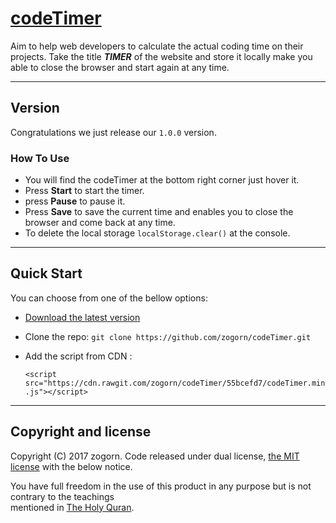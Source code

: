 # [codeTimer](https://github.com/zogorn/codeTimer)
Aim to help web developers to calculate the actual coding time on their projects.
Take the title **_TIMER_** of the website and store it locally make you able to close the browser and start again at any time.


***


## Version
Congratulations we just release our `1.0.0` version.


### How To Use
+ You will find the codeTimer at the bottom right corner just hover it.
+ Press **Start** to start the timer.
+ press **Pause** to pause it.
+ Press **Save** to save the current time and enables you to close the browser and come back at any time.
+ To delete the local storage `localStorage.clear()` at the console.


***


## Quick Start
You can choose from one of the bellow options:
+ [Download the latest version](https://github.com/zogorn/codeTimer/archive/master.zip)
+ Clone the repo: `git clone https://github.com/zogorn/codeTimer.git`
+ Add the script from CDN :

  `<script src="https://cdn.rawgit.com/zogorn/codeTimer/55bcefd7/codeTimer.min.js"></script>`


***


## Copyright and license
Copyright (C) 2017 zogorn. Code released under dual license, [the MIT license](https://github.com/zogorn/codeTimer/blob/master/LICENSE) with the below notice.

You have full freedom in the use of this product in any purpose but is not contrary to the teachings  
mentioned in [The Holy Quran](http://quran.ksu.edu.sa/index.php?l=en#aya=1_1&m=hafs&qaree=husary&trans=en_sh).
